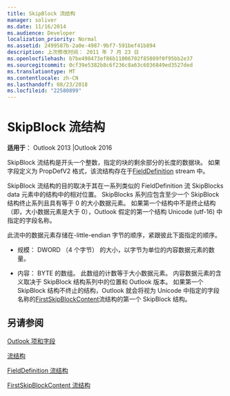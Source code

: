 ```yaml
---
title: SkipBlock 流结构
manager: soliver
ms.date: 11/16/2014
ms.audience: Developer
localization_priority: Normal
ms.assetid: 2499587b-2a0e-4987-9bf7-591bef41b894
description: 上次修改时间： 2011 年 7 月 23 日
ms.openlocfilehash: b7be498473ef86b11006702f85089f0f95bb2e37
ms.sourcegitcommit: 0cf39e5382b8c6f236c8a63c6036849ed3527ded
ms.translationtype: MT
ms.contentlocale: zh-CN
ms.lasthandoff: 08/23/2018
ms.locfileid: "22580899"
---
```

# <a name="skipblock-stream-structure"></a>SkipBlock 流结构

  
  
**适用于**： Outlook 2013 |Outlook 2016 
  
SkipBlock 流结构是开头一个整数，指定的块的剩余部分的长度的数据块。 如果字段定义为 PropDefV2 格式，该流结构存在于[FieldDefinition](fielddefinition-stream-structure.md) stream 中。 
  
SkipBlock 流结构的目的取决于其在一系列类似的 FieldDefinition 流 SkipBlocks data 元素中的结构中的相对位置。 SkipBlocks 系列应包含至少一个 SkipBlock 结构终止系列且具有等于 0 的大小数据元素。 如果第一个结构中不是终止结构 （即，大小数据元素是大于 0），Outlook 假定的第一个结构 Unicode (utf-16) 中指定的字段名称。
  
此流中的数据元素存储在-little-endian 字节的顺序，紧跟彼此下面指定的顺序。
  
- 规模： DWORD （4 个字节） 的大小，以字节为单位的内容数据元素的数量。
    
- 内容： BYTE 的数组。 此数组的计数等于大小数据元素。 内容数据元素的含义取决于 SkipBlock 结构系列中的位置和 Outlook 版本。 如果第一个 SkipBlock 结构不终止的结构，Outlook 就会将视为 Unicode 中指定的字段名称的[FirstSkipBlockContent](firstskipblockcontent-stream-structure.md)流结构的第一个 SkipBlock 结构。 
    
## <a name="see-also"></a>另请参阅



[Outlook 项和字段](outlook-items-and-fields.md)
  
[流结构](stream-structures.md)
  
[FieldDefinition 流结构](fielddefinition-stream-structure.md)
  
[FirstSkipBlockContent 流结构](firstskipblockcontent-stream-structure.md)

